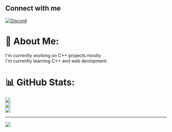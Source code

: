 ## Connect with me

[![Discord](https://img.shields.io/badge/Discord-7289DA?style=for-the-badge&logo=discord&logoColor=white)](https://discordapp.com/users/1167824650491920424)



# 💫 About Me:
I'm currently working on C++ projects mostly<br>I'm currently learning C++ and web devlopment.<br>

# 📊 GitHub Stats:
![](https://github-readme-stats.vercel.app/api?username=lucasisud&theme=dark&hide_border=false&include_all_commits=true&count_private=true)<br/>
![](https://nirzak-streak-stats.vercel.app/?user=lucasisud&theme=dark&hide_border=false)<br/>
![](https://github-readme-stats.vercel.app/api/top-langs/?username=lucasisud&theme=dark&hide_border=false&include_all_commits=true&count_private=true&layout=compact)

---
[![](https://visitcount.itsvg.in/api?id=lucasisud&icon=0&color=0)](https://visitcount.itsvg.in)

<!-- Proudly created with GPRM ( https://gprm.itsvg.in ) -->
